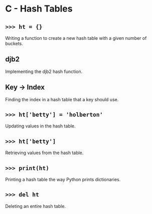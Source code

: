 # C - Hash Tables

## `>>> ht = {}`
Writing a function to create a new hash table with a given number of buckets.

## djb2
Implementing the djb2 hash function.

## Key -> Index
Finding the index in a hash table that a key should use.

## `>>> ht['betty'] = 'holberton'`
Updating values in the hash table.

## `>>> ht['betty']`
Retrieving values from the hash table.

## `>>> print(ht)`
Printing a hash table the way Python prints dictionaries.

## `>>> del ht`
Deleting an entire hash table.
